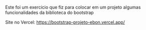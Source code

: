 Este foi um exercicio que fiz para colocar em um projeto algumas funcionalidades da biblioteca do bootstrap

Site no Vercel: https://bootstrap-projeto-ebon.vercel.app/
